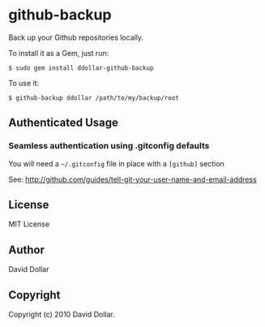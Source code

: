 # github-backup

Back up your Github repositories locally.

To install it as a Gem, just run:

    $ sudo gem install ddollar-github-backup

To use it:

    $ github-backup ddollar /path/to/my/backup/root

## Authenticated Usage

### Seamless authentication using .gitconfig defaults

You will need a `~/.gitconfig` file in place with a `[github]` section

See: http://github.com/guides/tell-git-your-user-name-and-email-address

## License

MIT License

## Author

David Dollar

## Copyright

Copyright (c) 2010 David Dollar.
